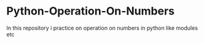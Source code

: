 # Python-Operation-On-Numbers
In this repository i practice on operation on numbers in python like modules etc
